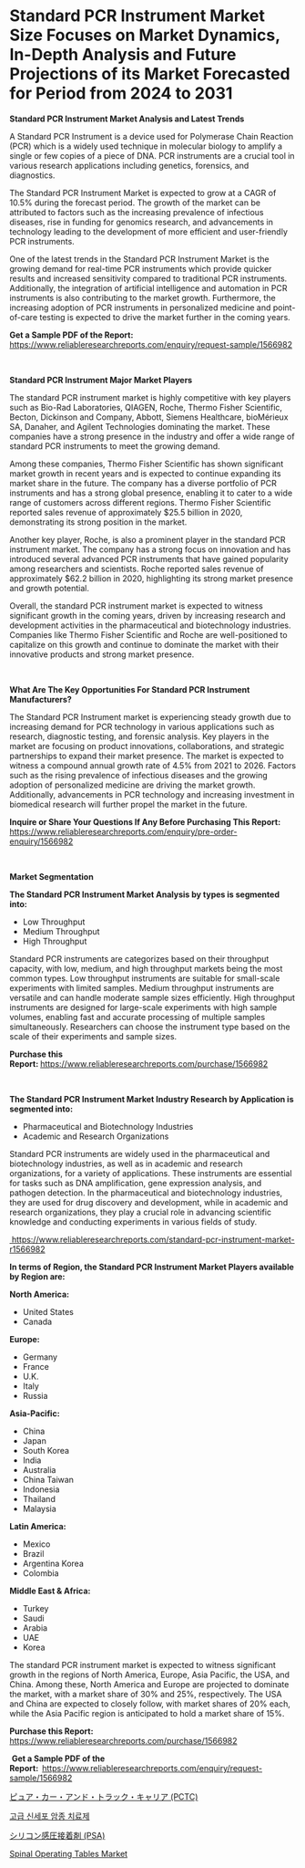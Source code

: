 <p><h1>Standard PCR Instrument Market Size Focuses on Market Dynamics, In-Depth Analysis and Future Projections of its Market Forecasted for Period from 2024 to 2031</h1></p><p><strong>Standard PCR Instrument Market Analysis and Latest Trends</strong></p>
<p><p>A Standard PCR Instrument is a device used for Polymerase Chain Reaction (PCR) which is a widely used technique in molecular biology to amplify a single or few copies of a piece of DNA. PCR instruments are a crucial tool in various research applications including genetics, forensics, and diagnostics.</p><p>The Standard PCR Instrument Market is expected to grow at a CAGR of 10.5% during the forecast period. The growth of the market can be attributed to factors such as the increasing prevalence of infectious diseases, rise in funding for genomics research, and advancements in technology leading to the development of more efficient and user-friendly PCR instruments.</p><p>One of the latest trends in the Standard PCR Instrument Market is the growing demand for real-time PCR instruments which provide quicker results and increased sensitivity compared to traditional PCR instruments. Additionally, the integration of artificial intelligence and automation in PCR instruments is also contributing to the market growth. Furthermore, the increasing adoption of PCR instruments in personalized medicine and point-of-care testing is expected to drive the market further in the coming years.</p></p>
<p><strong>Get a Sample PDF of the Report:&nbsp;</strong> <a href="https://www.reliableresearchreports.com/enquiry/request-sample/1566982">https://www.reliableresearchreports.com/enquiry/request-sample/1566982</a></p>
<p>&nbsp;</p>
<p><strong>Standard PCR Instrument Major Market Players</strong></p>
<p><p>The standard PCR instrument market is highly competitive with key players such as Bio-Rad Laboratories, QIAGEN, Roche, Thermo Fisher Scientific, Becton, Dickinson and Company, Abbott, Siemens Healthcare, bioMérieux SA, Danaher, and Agilent Technologies dominating the market. These companies have a strong presence in the industry and offer a wide range of standard PCR instruments to meet the growing demand.</p><p>Among these companies, Thermo Fisher Scientific has shown significant market growth in recent years and is expected to continue expanding its market share in the future. The company has a diverse portfolio of PCR instruments and has a strong global presence, enabling it to cater to a wide range of customers across different regions. Thermo Fisher Scientific reported sales revenue of approximately $25.5 billion in 2020, demonstrating its strong position in the market.</p><p>Another key player, Roche, is also a prominent player in the standard PCR instrument market. The company has a strong focus on innovation and has introduced several advanced PCR instruments that have gained popularity among researchers and scientists. Roche reported sales revenue of approximately $62.2 billion in 2020, highlighting its strong market presence and growth potential.</p><p>Overall, the standard PCR instrument market is expected to witness significant growth in the coming years, driven by increasing research and development activities in the pharmaceutical and biotechnology industries. Companies like Thermo Fisher Scientific and Roche are well-positioned to capitalize on this growth and continue to dominate the market with their innovative products and strong market presence.</p></p>
<p>&nbsp;</p>
<p><strong>What Are The Key Opportunities For Standard PCR Instrument Manufacturers?</strong></p>
<p><p>The Standard PCR Instrument market is experiencing steady growth due to increasing demand for PCR technology in various applications such as research, diagnostic testing, and forensic analysis. Key players in the market are focusing on product innovations, collaborations, and strategic partnerships to expand their market presence. The market is expected to witness a compound annual growth rate of 4.5% from 2021 to 2026. Factors such as the rising prevalence of infectious diseases and the growing adoption of personalized medicine are driving the market growth. Additionally, advancements in PCR technology and increasing investment in biomedical research will further propel the market in the future.</p></p>
<p><strong>Inquire or Share Your Questions If Any Before Purchasing This Report:</strong> <a href="https://www.reliableresearchreports.com/enquiry/pre-order-enquiry/1566982">https://www.reliableresearchreports.com/enquiry/pre-order-enquiry/1566982</a></p>
<p>&nbsp;</p>
<p><strong>Market Segmentation</strong></p>
<p><strong>The Standard PCR Instrument Market Analysis by types is segmented into:</strong></p>
<p><ul><li>Low Throughput</li><li>Medium Throughput</li><li>High Throughput</li></ul></p>
<p><p>Standard PCR instruments are categorizes based on their throughput capacity, with low, medium, and high throughput markets being the most common types. Low throughput instruments are suitable for small-scale experiments with limited samples. Medium throughput instruments are versatile and can handle moderate sample sizes efficiently. High throughput instruments are designed for large-scale experiments with high sample volumes, enabling fast and accurate processing of multiple samples simultaneously. Researchers can choose the instrument type based on the scale of their experiments and sample sizes.</p></p>
<p><strong>Purchase this Report:&nbsp;</strong><a href="https://www.reliableresearchreports.com/purchase/1566982">https://www.reliableresearchreports.com/purchase/1566982</a></p>
<p>&nbsp;</p>
<p><strong>The Standard PCR Instrument Market Industry Research by Application is segmented into:</strong></p>
<p><ul><li>Pharmaceutical and Biotechnology Industries</li><li>Academic and Research Organizations</li></ul></p>
<p><p>Standard PCR instruments are widely used in the pharmaceutical and biotechnology industries, as well as in academic and research organizations, for a variety of applications. These instruments are essential for tasks such as DNA amplification, gene expression analysis, and pathogen detection. In the pharmaceutical and biotechnology industries, they are used for drug discovery and development, while in academic and research organizations, they play a crucial role in advancing scientific knowledge and conducting experiments in various fields of study.</p></p>
<p><a href="https://www.reliableresearchreports.com/standard-pcr-instrument-market-r1566982">&nbsp;https://www.reliableresearchreports.com/standard-pcr-instrument-market-r1566982</a></p>
<p><strong>In terms of Region, the Standard PCR Instrument Market Players available by Region are:</strong></p>
<p>
    <p> <strong> North America: </strong>
        <ul>
            <li>United States</li>
            <li>Canada</li>
        </ul>
        </p> 
    <p> <strong> Europe: </strong>
        <ul>
            <li>Germany</li>
            <li>France</li>
            <li>U.K.</li>
            <li>Italy</li>
            <li>Russia</li>
        </ul>
        </p> 
    <p> <strong> Asia-Pacific: </strong>
        <ul>
            <li>China</li>
            <li>Japan</li>
            <li>South Korea</li>
            <li>India</li>
            <li>Australia</li>
            <li>China Taiwan</li>
            <li>Indonesia</li>
            <li>Thailand</li>
            <li>Malaysia</li>
        </ul>
        </p> 
    <p> <strong> Latin America: </strong>
        <ul>
            <li>Mexico</li>
            <li>Brazil</li>
            <li>Argentina Korea</li>
            <li>Colombia</li>
        </ul>
        </p> 
    <p> <strong> Middle East & Africa: </strong>
        <ul>
            <li>Turkey</li>
            <li>Saudi</li>
            <li>Arabia</li>
            <li>UAE</li>
            <li>Korea</li>
        </ul>
    </p>
    </p>
<p><p>The standard PCR instrument market is expected to witness significant growth in the regions of North America, Europe, Asia Pacific, the USA, and China. Among these, North America and Europe are projected to dominate the market, with a market share of 30% and 25%, respectively. The USA and China are expected to closely follow, with market shares of 20% each, while the Asia Pacific region is anticipated to hold a market share of 15%.</p></p>
<p><strong>Purchase this Report: </strong><a href="https://www.reliableresearchreports.com/purchase/1566982">https://www.reliableresearchreports.com/purchase/1566982</a></p>
<p>&nbsp;<strong>Get a Sample PDF of the Report:&nbsp;&nbsp;</strong><a href="https://www.reliableresearchreports.com/enquiry/request-sample/1566982">https://www.reliableresearchreports.com/enquiry/request-sample/1566982</a></p>
<p><strong></strong></p>
<p><p><a href="https://github.com/KenyonJohns/Market-Research-Report-List-1/blob/main/981325191866.md">ピュア・カー・アンド・トラック・キャリア (PCTC)</a></p><p><a href="https://github.com/muchswr/Market-Research-Report-List-1/blob/main/751657183855.md">고급 신세포 암종 치료제</a></p><p><a href="https://github.com/KaydenJohns1964/Market-Research-Report-List-1/blob/main/197272990917.md">シリコン感圧接着剤 (PSA)</a></p><p><a href="https://github.com/arionmp/Market-Research-Report-List-3/blob/main/spinal-operating-tables-market.md">Spinal Operating Tables Market</a></p></p>
